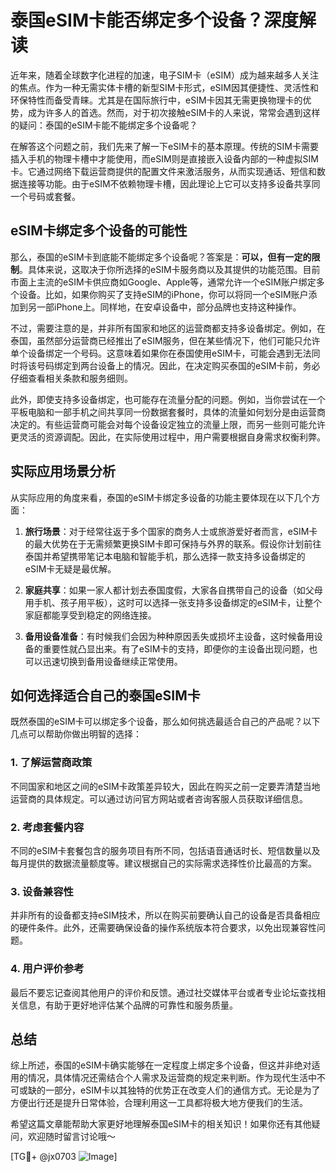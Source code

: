 # 泰国eSIM卡能否绑定多个设备？深度解读

近年来，随着全球数字化进程的加速，电子SIM卡（eSIM）成为越来越多人关注的焦点。作为一种无需实体卡槽的新型SIM卡形式，eSIM因其便捷性、灵活性和环保特性而备受青睐。尤其是在国际旅行中，eSIM卡因其无需更换物理卡的优势，成为许多人的首选。然而，对于初次接触eSIM卡的人来说，常常会遇到这样的疑问：泰国的eSIM卡能不能绑定多个设备呢？

在解答这个问题之前，我们先来了解一下eSIM卡的基本原理。传统的SIM卡需要插入手机的物理卡槽中才能使用，而eSIM则是直接嵌入设备内部的一种虚拟SIM卡。它通过网络下载运营商提供的配置文件来激活服务，从而实现通话、短信和数据连接等功能。由于eSIM不依赖物理卡槽，因此理论上它可以支持多设备共享同一个号码或套餐。

## eSIM卡绑定多个设备的可能性

那么，泰国的eSIM卡到底能不能绑定多个设备呢？答案是：**可以，但有一定的限制**。具体来说，这取决于你所选择的eSIM卡服务商以及其提供的功能范围。目前市面上主流的eSIM卡供应商如Google、Apple等，通常允许一个eSIM账户绑定多个设备。比如，如果你购买了支持eSIM的iPhone，你可以将同一个eSIM账户添加到另一部iPhone上。同样地，在安卓设备中，部分品牌也支持这种操作。

不过，需要注意的是，并非所有国家和地区的运营商都支持多设备绑定。例如，在泰国，虽然部分运营商已经推出了eSIM服务，但在某些情况下，他们可能只允许单个设备绑定一个号码。这意味着如果你在泰国使用eSIM卡，可能会遇到无法同时将该号码绑定到两台设备上的情况。因此，在决定购买泰国的eSIM卡前，务必仔细查看相关条款和服务细则。

此外，即使支持多设备绑定，也可能存在流量分配的问题。例如，当你尝试在一个平板电脑和一部手机之间共享同一份数据套餐时，具体的流量如何划分是由运营商决定的。有些运营商可能会对每个设备设定独立的流量上限，而另一些则可能允许更灵活的资源调配。因此，在实际使用过程中，用户需要根据自身需求权衡利弊。

## 实际应用场景分析

从实际应用的角度来看，泰国的eSIM卡绑定多设备的功能主要体现在以下几个方面：

1. **旅行场景**：对于经常往返于多个国家的商务人士或旅游爱好者而言，eSIM卡的最大优势在于无需频繁更换SIM卡即可保持与外界的联系。假设你计划前往泰国并希望携带笔记本电脑和智能手机，那么选择一款支持多设备绑定的eSIM卡无疑是最优解。

2. **家庭共享**：如果一家人都计划去泰国度假，大家各自携带自己的设备（如父母用手机、孩子用平板），这时可以选择一张支持多设备绑定的eSIM卡，让整个家庭都能享受到稳定的网络连接。

3. **备用设备准备**：有时候我们会因为种种原因丢失或损坏主设备，这时候备用设备的重要性就凸显出来。有了eSIM卡的支持，即便你的主设备出现问题，也可以迅速切换到备用设备继续正常使用。

## 如何选择适合自己的泰国eSIM卡

既然泰国的eSIM卡可以绑定多个设备，那么如何挑选最适合自己的产品呢？以下几点可以帮助你做出明智的选择：

### 1. 了解运营商政策
不同国家和地区之间的eSIM卡政策差异较大，因此在购买之前一定要弄清楚当地运营商的具体规定。可以通过访问官方网站或者咨询客服人员获取详细信息。

### 2. 考虑套餐内容
不同的eSIM卡套餐包含的服务项目有所不同，包括语音通话时长、短信数量以及每月提供的数据流量额度等。建议根据自己的实际需求选择性价比最高的方案。

### 3. 设备兼容性
并非所有的设备都支持eSIM技术，所以在购买前要确认自己的设备是否具备相应的硬件条件。此外，还需要确保设备的操作系统版本符合要求，以免出现兼容性问题。

### 4. 用户评价参考
最后不要忘记查阅其他用户的评价和反馈。通过社交媒体平台或者专业论坛查找相关信息，有助于更好地评估某个品牌的可靠性和服务质量。

## 总结

综上所述，泰国的eSIM卡确实能够在一定程度上绑定多个设备，但这并非绝对适用的情况，具体情况还需结合个人需求及运营商的规定来判断。作为现代生活中不可或缺的一部分，eSIM卡以其独特的优势正在改变人们的通信方式。无论是为了方便出行还是提升日常体验，合理利用这一工具都将极大地方便我们的生活。

希望这篇文章能帮助大家更好地理解泰国eSIM卡的相关知识！如果你还有其他疑问，欢迎随时留言讨论哦～

[TG💪+ @jx0703 ![Image](https://github.com/user-attachments/assets/dbca1d08-cadb-493c-b0ec-ad6f7a83f270)]